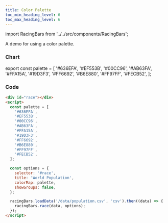 ```yaml
---
title: Color Palette
toc_min_heading_level: 6
toc_max_heading_level: 6
---
```


import RacingBars from '../../src/components/RacingBars';

A demo for using a color palette.

<!--truncate-->

### Chart

export const palette = [
'#636EFA',
'#EF553B',
'#00CC96',
'#AB63FA',
'#FFA15A',
'#19D3F3',
'#FF6692',
'#B6E880',
'#FF97FF',
'#FECB52',
];

<div className="gallery">
  <RacingBars
    dataUrl="/data/population.csv"
    dataType="csv"
    title="World Population"
    colorMap={palette}
    showGroups={false}
  />
</div>

### Code

```html {19}
<div id="race"></div>
<script>
  const palette = [
    '#636EFA',
    '#EF553B',
    '#00CC96',
    '#AB63FA',
    '#FFA15A',
    '#19D3F3',
    '#FF6692',
    '#B6E880',
    '#FF97FF',
    '#FECB52',
  ];

  const options = {
    selector: '#race',
    title: 'World Population',
    colorMap: palette,
    showGroups: false,
  };

  racingBars.loadData('/data/population.csv', 'csv').then((data) => {
    racingBars.race(data, options);
  });
</script>
```

